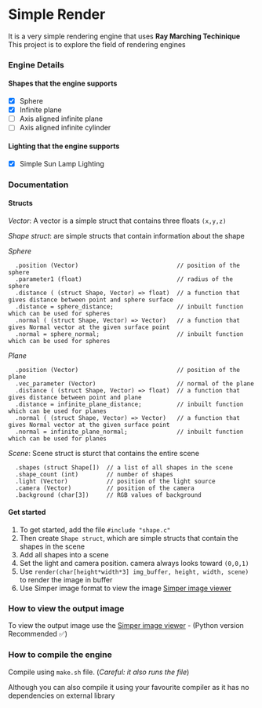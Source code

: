 # Simple Render
It is a very simple rendering engine that uses **Ray Marching Techinique**
This project is to explore the field of rendering engines

### Engine Details

#### Shapes that the engine supports
- [x] Sphere
- [x] Infinite plane
- [ ] Axis aligned infinite plane
- [ ] Axis aligned infinite cylinder

#### Lighting that the engine supports
- [x] Simple Sun Lamp Lighting

### Documentation

#### Structs
*Vector*: A vector is a simple struct that contains three floats `(x,y,z)`

*Shape struct*: are simple structs that contain information about the shape

*Sphere*
```
  .position (Vector)                            // position of the sphere
  .parameter1 (float)                           // radius of the sphere
  .distance ( (struct Shape, Vector) => float)  // a function that gives distance between point and sphere surface 
  .distance = sphere_distance;                  // inbuilt function which can be used for spheres
  .normal ( (struct Shape, Vector) => Vector)   // a function that gives Normal vector at the given surface point
  .normal = sphere_normal;                      // inbuilt function which can be used for spheres
```

*Plane*
```
  .position (Vector)                            // position of the plane
  .vec_parameter (Vector)                       // normal of the plane
  .distance ( (struct Shape, Vector) => float)  // a function that gives distance between point and plane 
  .distance = infinite_plane_distance;          // inbuilt function which can be used for planes
  .normal ( (struct Shape, Vector) => Vector)   // a function that gives Normal vector at the given surface point
  .normal = infinite_plane_normal;              // inbuilt function which can be used for planes
```

*Scene*: Scene struct is sturct that contains the entire scene 
```
  .shapes (struct Shape[])  // a list of all shapes in the scene
  .shape_count (int)        // number of shapes
  .light (Vector)           // position of the light source
  .camera (Vector)          // position of the camera
  .background (char[3])     // RGB values of background
```

#### Get started 

1. To get started, add the file `#include "shape.c"`
2. Then create `Shape struct`, which are simple structs that contain the shapes in the scene
3. Add all shapes into a scene
4. Set the light and camera position. camera always looks toward `(0,0,1)`
5. Use `render(char[height*width*3] img_buffer, height, width, scene)` to render the image in buffer
6. Use Simper image format to view the image [Simper image viewer](https://github.com/bhaskar0120/Simper)


### How to view the output image
To view the output image use the [Simper image viewer](https://github.com/bhaskar0120/Simper) - (Python version Recommended ✅)

### How to compile the engine
Compile using `make.sh` file. (_Careful: it also runs the file_)

Although you can also compile it using your favourite compiler as it has no dependencies on external library
